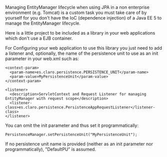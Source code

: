 Managing EntityManager lifecycle when using JPA in a non enterprise environment (e.g. Tomcat) is a custom task you must take care of by yourself for you don't have the IoC (dependence injection) of a Java EE 5 to manage the EntityManager lifecycle.

Here is a little project to be included as a library in your web applications which don't use a EJB container.

For Configuring your web application to use this library you just need to add a listener and, optionally, the name of the persistence unit to use as an init parameter in your web.xml such as:

```
<context-param>
  <param-name>es.claro.persistence.PERSISTENCE_UNIT</param-name>
  <param-value>MyPersistenceUnit</param-value>
</context-param>

<listener>
  <description>ServletContext and Request Listener for managing EntityManager with request scope</description>
  <listener-class>es.claro.persistence.PersistenceAppRequestListener</listener-class>   
</listener>
```

You can omit the init parameter and thus set it programmatically:
```
PersistenceManager.setPersistenceUnit("MyPersistenceUnit");
```

If no persistence unit name is provided (neither as an init parameter nor programmatically), "DefaultPU" is assumed.